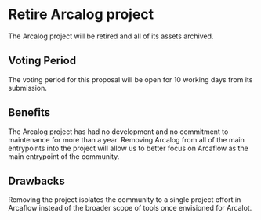 # Retire Arcalog project

The Arcalog project will be retired and all of its assets archived.

## Voting Period

The voting period for this proposal will be open for 10 working days from its
submission.

## Benefits

The Arcalog project has had no development and no commitment to maintenance for more
than a year. Removing Arcalog from all of the main entrypoints into the project will
allow us to better focus on Arcaflow as the main entrypoint of the community.

## Drawbacks

Removing the project isolates the community to a single project effort in Arcaflow
instead of the broader scope of tools once envisioned for Arcalot.
